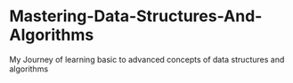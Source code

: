# Mastering-Data-Structures-And-Algorithms
My Journey of learning basic to advanced concepts of data structures and algorithms
